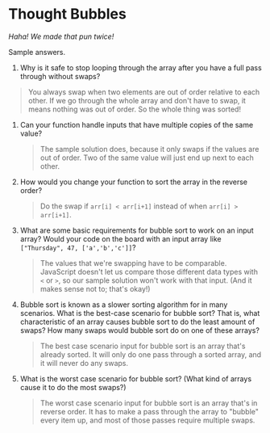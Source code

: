# Thought Bubbles

_Haha! We made that pun twice!_

Sample answers.

1. Why is it safe to stop looping through the array after you have a full pass through without swaps?  

  > You always swap when two elements are out of order relative to each other.  If we go through the whole array and don't have to swap, it means nothing was out of order. So the whole thing was sorted!

1. Can your function handle inputs that have multiple copies of the same value?

	> The sample solution does, because it only swaps if the values are out of order. Two of the same value will just end up next to each other.

1. How would you change your function to sort the array in the reverse order?

	> Do the swap if `arr[i] < arr[i+1]` instead of when `arr[i] > arr[i+1]`.

1. What are some basic requirements for bubble sort to work on an input array?  Would your code on the board with an input array like `["Thursday", 47, ['a','b','c']]`?

	> The values that we're swapping have to be comparable. JavaScript doesn't let us compare those different data types with `<` or `>`, so our sample solution won't work with that input. (And it makes sense not to; that's okay!)

1. Bubble sort is known as a slower sorting algorithm for in many scenarios.   What is the best-case scenario for bubble sort? That is, what characteristic of an array causes bubble sort to do the least amount of swaps?  How many swaps would bubble sort do on one of these arrays?  

	> The best case scenario input for bubble sort is an array that's already sorted. It will only do one pass through a sorted array, and it will never do any swaps.

1. What is the worst case scenario for bubble sort?  (What kind of arrays cause it to do the most swaps?)  

	> The worst case scenario input for bubble sort is an array that's in reverse order. It has to make a pass through the array to "bubble" every item up, and most of those passes require multiple swaps.
